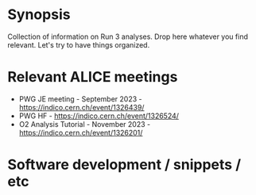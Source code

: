 # Synopsis

Collection of information on Run 3 analyses. Drop here whatever you find relevant. Let's try to have things organized.

# Relevant ALICE meetings

- PWG JE meeting - September 2023 - <https://indico.cern.ch/event/1326439/>
- PWG HF - <https://indico.cern.ch/event/1326524/>
- O2 Analysis Tutorial - November 2023 - <https://indico.cern.ch/event/1326201/>

# Software development / snippets / etc


